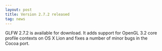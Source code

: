 ```yaml
---
layout: post
title: Version 2.7.2 released
tag: news
---
```


GLFW 2.7.2 is available for download. It adds support for OpenGL 3.2
core profile contexts on OS X Lion and fixes a number of minor bugs in
the Cocoa port.